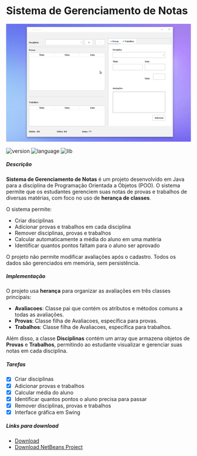 # Sistema de Gerenciamento de Notas

<img id='right' src='notas.gif' alt='Gif do Projeto'>

<div id='dados'>
  <div id="left">

  ![version](https://img.shields.io/badge/version-1.0.0-brightgreen)
  ![language](https://img.shields.io/badge/language-Java-blue)
  ![lib](https://img.shields.io/badge/libs-Swing-orange)

  ##### Descrição
  **Sistema de Gerenciamento de Notas** é um projeto desenvolvido em Java para a disciplina de Programação Orientada a Objetos (POO). O sistema permite que os estudantes gerenciem suas notas de provas e trabalhos de diversas matérias, com foco no uso de **herança de classes**.

  O sistema permite:
  - Criar disciplinas
  - Adicionar provas e trabalhos em cada disciplina
  - Remover disciplinas, provas e trabalhos
  - Calcular automaticamente a média do aluno em uma matéria
  - Identificar quantos pontos faltam para o aluno ser aprovado

  O projeto não permite modificar avaliações após o cadastro. Todos os dados são gerenciados em memória, sem persistência.

  ##### Implementação
  O projeto usa **herança** para organizar as avaliações em três classes principais:
  - **Avaliacoes**: Classe pai que contém os atributos e métodos comuns a todas as avaliações.
  - **Provas**: Classe filha de Avaliacoes, específica para provas.
  - **Trabalhos**: Classe filha de Avaliacoes, específica para trabalhos.

  Além disso, a classe **Disciplinas** contém um array que armazena objetos de **Provas** e **Trabalhos**, permitindo ao estudante visualizar e gerenciar suas notas em cada disciplina.

  ##### Tarefas

  - [x] Criar disciplinas
  - [x] Adicionar provas e trabalhos
  - [x] Calcular média do aluno
  - [x] Identificar quantos pontos o aluno precisa para passar
  - [x] Remover disciplinas, provas e trabalhos
  - [x] Interface gráfica em Swing

  ##### Links para download

  - [Download](notas_dist.jar)
  - [Download NetBeans Project](PRJ__NotasAdm.zip)

  </div>

</div>
